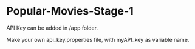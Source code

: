 # Popular-Movies-Stage-1

API Key can be added in /app folder.

Make your own api_key.properties file, with myAPI_key as variable name.
